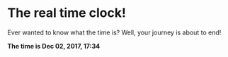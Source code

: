 # The real time clock!

Ever wanted to know what the time is? Well, your journey is about to end!

**The time is Dec 02, 2017, 17:34**